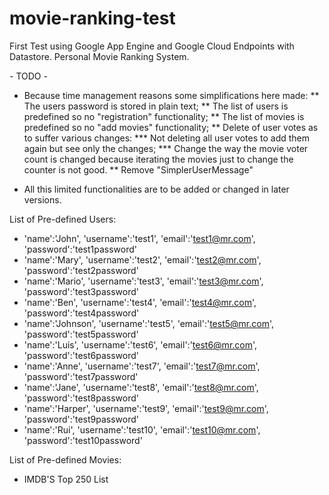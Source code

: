# movie-ranking-test
First Test using Google App Engine and Google Cloud Endpoints with Datastore. Personal Movie Ranking System.

*-* TODO *-*
* Because time management reasons some simplifications here made:
	** The users password is stored in plain text;
	** The list of users is predefined so no "registration" functionality;
	** The list of movies is predefined so no "add movies" functionality;
	** Delete of user votes as to suffer various changes:
		*** Not deleting all user votes to add them again but see only the changes;
		*** Change the way the movie voter count is changed because iterating the movies just to change the counter is not good.
	** Remove "SimplerUserMessage"

* All this limited functionalities are to be added or changed in later versions.

List of Pre-defined Users:
* 'name':'John',	'username':'test1',		'email':'test1@mr.com',		'password':'test1password'
* 'name':'Mary',	'username':'test2',		'email':'test2@mr.com',		'password':'test2password'
* 'name':'Mario',	'username':'test3',		'email':'test3@mr.com',		'password':'test3password'
* 'name':'Ben',		'username':'test4',		'email':'test4@mr.com',		'password':'test4password'
* 'name':'Johnson',	'username':'test5',		'email':'test5@mr.com',		'password':'test5password'
* 'name':'Luis',	'username':'test6',		'email':'test6@mr.com',		'password':'test6password'
* 'name':'Anne',	'username':'test7',		'email':'test7@mr.com',		'password':'test7password'
* 'name':'Jane',	'username':'test8',		'email':'test8@mr.com',		'password':'test8password'
* 'name':'Harper',	'username':'test9',		'email':'test9@mr.com',		'password':'test9password'
* 'name':'Rui',		'username':'test10',	'email':'test10@mr.com',	'password':'test10password'

List of Pre-defined Movies:
* IMDB'S Top 250 List
